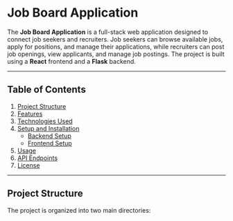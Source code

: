 # Job Board Application

The **Job Board Application** is a full-stack web application designed to connect job seekers and recruiters. Job seekers can browse available jobs, apply for positions, and manage their applications, while recruiters can post job openings, view applicants, and manage job postings. The project is built using a **React** frontend and a **Flask** backend.

---

## Table of Contents

1. [Project Structure](#project-structure)
2. [Features](#features)
3. [Technologies Used](#technologies-used)
4. [Setup and Installation](#setup-and-installation)
   - [Backend Setup](#backend-setup)
   - [Frontend Setup](#frontend-setup)
5. [Usage](#usage)
6. [API Endpoints](#api-endpoints)
7. [License](#license)

---

## Project Structure

The project is organized into two main directories:
